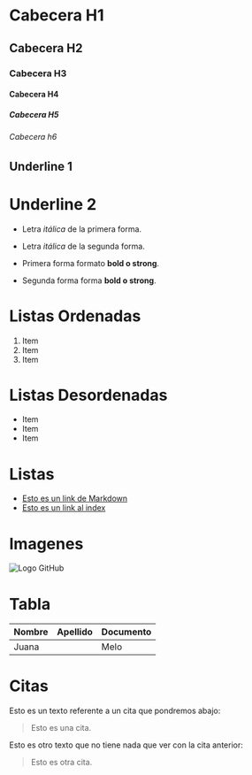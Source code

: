 # Cabecera H1
## Cabecera H2
### Cabecera H3
#### Cabecera H4
##### Cabecera H5
###### Cabecera h6

Underline 1
---
Underline 2
===

- Letra *itálica* de la primera forma.
- Letra _itálica_ de la segunda forma.

- Primera forma formato **bold o strong**.
- Segunda forma forma __bold o strong__.

# Listas Ordenadas 
1. Item
2. Item
3. Item

# Listas Desordenadas 
- Item
- Item
- Item

# Listas
- [Esto es un link de Markdown](http://www.google.com.co/)
- [Esto es un link al index](index.html)

# Imagenes
![Logo GitHub](https://image.flaticon.com/icons/svg/25/25231.svg)

# Tabla
| Nombre | Apellido | Documento |
| ------ | -------- | --------- |
| Juana | | Melo | | 6546165 |

# Citas
Esto es un texto referente a un cita que pondremos abajo: 
> Esto es una cita.

Esto es otro texto que no tiene nada que ver con la cita anterior: 
> Esto es otra cita.
